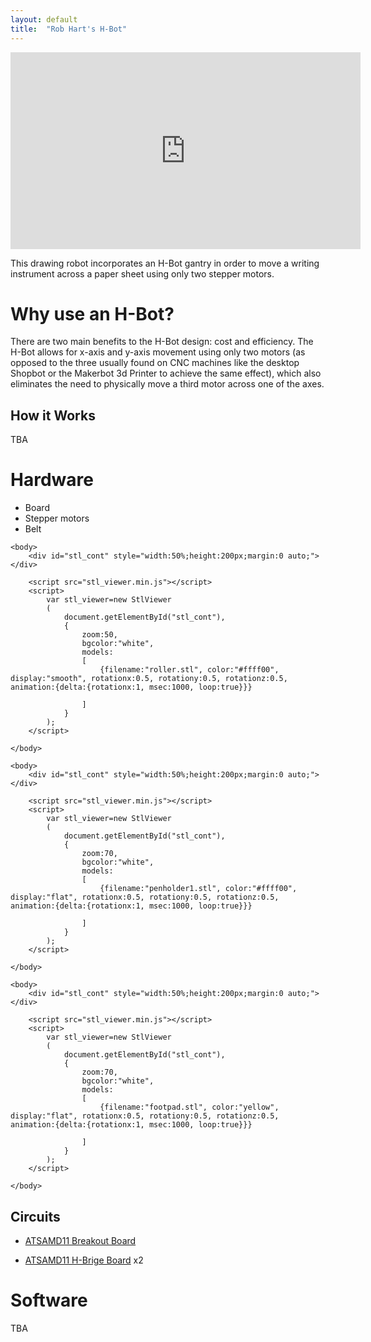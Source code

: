 ```yaml
---
layout: default
title:  "Rob Hart's H-Bot"
---
```


<iframe src="https://www.youtube.com/embed/vSqIZIaWzNs"
    width="560"
    height="315"
    frameborder="0"
    allowfullscreen>
</iframe>

This drawing robot incorporates an H-Bot gantry in order to move a writing instrument across a paper sheet using only two stepper motors.

# Why use an H-Bot?

There are two main benefits to the H-Bot design: cost and efficiency. The H-Bot allows for x-axis and y-axis movement using only two motors (as opposed to the three usually found on CNC machines like the desktop Shopbot or the Makerbot 3d Printer to achieve the same effect), which also eliminates the need to physically move a third motor across one of the axes.

## How it Works

TBA

# Hardware

* Board
* Stepper motors
* Belt

<html>
    <head>
        <title>Roller</title>
    </head>

    <body>
        <div id="stl_cont" style="width:50%;height:200px;margin:0 auto;"></div>

        <script src="stl_viewer.min.js"></script>        
        <script>
            var stl_viewer=new StlViewer
            (
                document.getElementById("stl_cont"),
                {
                    zoom:50,
                    bgcolor:"white",
                    models:
                    [
                        {filename:"roller.stl", color:"#ffff00", display:"smooth", rotationx:0.5, rotationy:0.5, rotationz:0.5, animation:{delta:{rotationx:1, msec:1000, loop:true}}}

                    ]
                }
            );
        </script>

    </body>
</html>

<html>
    <head>
        <title>Pen Holder</title>
    </head>

    <body>
        <div id="stl_cont" style="width:50%;height:200px;margin:0 auto;"></div>

        <script src="stl_viewer.min.js"></script>        
        <script>
            var stl_viewer=new StlViewer
            (
                document.getElementById("stl_cont"),
                {
                    zoom:70,
                    bgcolor:"white",
                    models:
                    [
                        {filename:"penholder1.stl", color:"#ffff00", display:"flat", rotationx:0.5, rotationy:0.5, rotationz:0.5, animation:{delta:{rotationx:1, msec:1000, loop:true}}}

                    ]
                }
            );
        </script>

    </body>
</html>

<html>
    <head>
        <title>Footpad</title>
    </head>

    <body>
        <div id="stl_cont" style="width:50%;height:200px;margin:0 auto;"></div>

        <script src="stl_viewer.min.js"></script>        
        <script>
            var stl_viewer=new StlViewer
            (
                document.getElementById("stl_cont"),
                {
                    zoom:70,
                    bgcolor:"white",
                    models:
                    [
                        {filename:"footpad.stl", color:"yellow", display:"flat", rotationx:0.5, rotationy:0.5, rotationz:0.5, animation:{delta:{rotationx:1, msec:1000, loop:true}}}

                    ]
                }
            );
        </script>

    </body>
</html>

## Circuits

* [ATSAMD11 Breakout Board](https://roberthart56.github.io/SCFAB/SC_lab/Electronics/Microcontrollers/ATSAMD11/Advanced_circuits_board/index.html)

* [ATSAMD11 H-Brige Board](https://roberthart56.github.io/SCFAB/SC_lab/Output_Devices/SAMD11_stepper/index.html) x2

# Software

TBA
